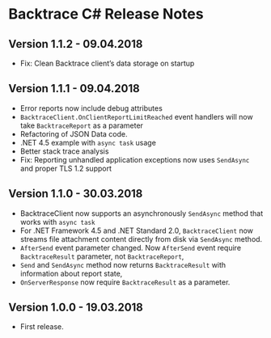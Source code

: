 ﻿# Backtrace C# Release Notes

## Version 1.1.2 - 09.04.2018
- Fix: Clean Backtrace client’s data storage on startup

## Version 1.1.1 - 09.04.2018
- Error reports now include debug attributes
- `BacktraceClient.OnClientReportLimitReached` event handlers will now take `BacktraceReport` as a parameter
- Refactoring of JSON Data code.
- .NET 4.5 example with `async task` usage
- Better stack trace analysis
- Fix: Reporting unhandled application exceptions now uses `SendAsync` and proper TLS 1.2 support


## Version 1.1.0 - 30.03.2018
- BacktraceClient now supports an asynchronously `SendAsync` method that works with `async task`
- For .NET Framework 4.5 and .NET Standard 2.0, `BacktraceClient` now streams file attachment content directly from disk via `SendAsync` method.
- `AfterSend` event parameter changed. Now `AfterSend` event require `BacktraceResult` parameter, not `BacktraceReport`,
- `Send` and `SendAsync` method now returns `BacktraceResult` with information about report state,
- `OnServerResponse` now require `BacktraceResult` as a parameter. 

## Version 1.0.0 - 19.03.2018
- First release.